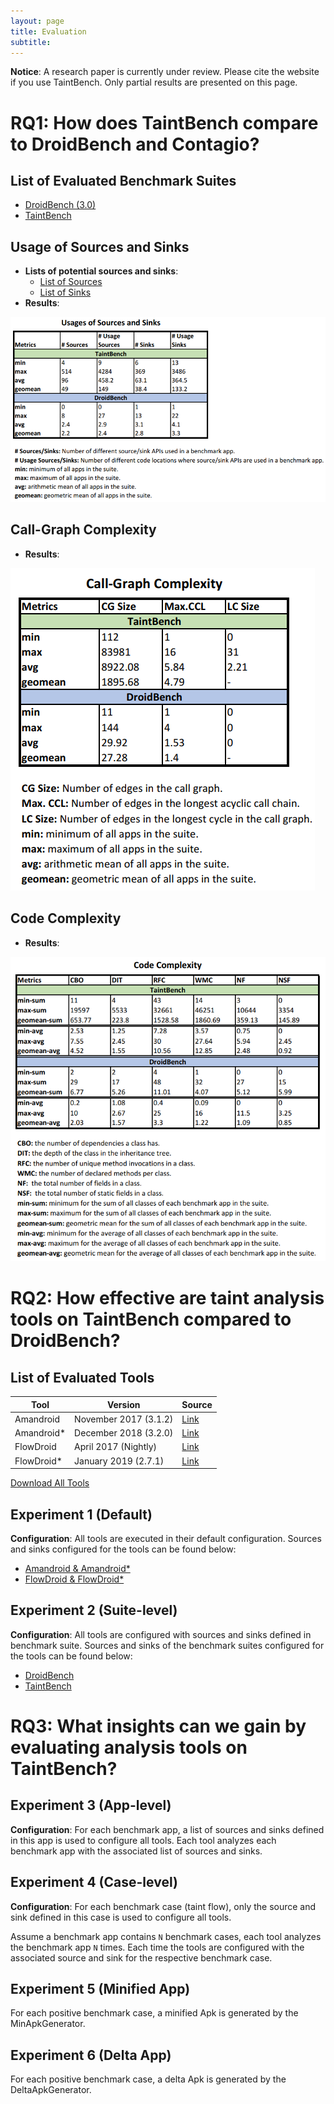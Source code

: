 ```yaml
---
layout: page
title: Evaluation
subtitle:
---
```


**Notice**: A research paper is currently under review. Please cite the website if you use TaintBench. Only partial results are presented on this page. 

# RQ1: How does TaintBench compare to DroidBench and Contagio?
## List of Evaluated Benchmark Suites
- [DroidBench (3.0)](https://github.com/secure-software-engineering/DroidBench/tree/develop) 
- [TaintBench](https://taintbench.github.io/taintbenchSuite/)

## Usage of Sources and Sinks
- **Lists of potential sources and sinks**:
    - [List of Sources](https://github.com/TaintBench/TaintBench/blob/master/merged_sources.txt) 
    - [List of Sinks](https://github.com/TaintBench/TaintBench/blob/master/merged_sinks.txt)
- **Results**: 

![usage of sources and sinks](img/data/usageSourcesSinks.PNG)

## Call-Graph Complexity
- **Results**: 

![call-graph complexity](img/data/callgraphComplexity.PNG)

## Code Complexity
- **Results**: 

![code complexity](img/data/codeComplexity.PNG)

# RQ2: How effective are taint analysis tools on TaintBench compared to DroidBench?

## List of Evaluated Tools

| Tool          | Version           | Source  |
| ------------- |-------------|-----|
| Amandroid	 | November 2017 (3.1.2) 	| [Link](https://bintray.com/arguslab/maven/argus-saf/3.1.2)|         
| Amandroid* | December 2018 (3.2.0) 	| [Link](https://bintray.com/arguslab/maven/argus-saf/3.2.0)|          
| FlowDroid	 | April 2017 (Nightly)  	| [Link](https://github.com/secure-software-engineering/soot-infoflow-android/wiki)| 
| FlowDroid* | January 2019 (2.7.1)  	| [Link](https://github.com/secure-software-engineering/FlowDroid/releases/tag/v2.7.1)| 

[Download All Tools](https://github.com/TaintBench/TaintBench/releases/tag/TaintAnalysisTools)

## Experiment 1 (Default)
**Configuration**: 
All tools are executed in their default configuration. Sources and sinks configured for the tools can be found below:
- [Amandroid & Amandroid*](https://github.com/TaintBench/TaintBench/blob/master/AD_SourcesAndSinks.txt)
- [FlowDroid & FlowDroid*](https://github.com/TaintBench/TaintBench/blob/master/FD_SourcesAndSinks.txt)

## Experiment 2 (Suite-level)
**Configuration**: 
All tools are configured with sources and sinks defined in benchmark suite. Sources and sinks of the benchmark suites configured for the tools can be found below:
- [DroidBench](https://github.com/TaintBench/TaintBench/blob/master/DB_SourcesAndSinks.txt)
- [TaintBench](https://github.com/TaintBench/TaintBench/blob/master/TB_SourcesAndSinks.txt)  

# RQ3: What insights can we gain by evaluating analysis tools on TaintBench?

## Experiment 3 (App-level)
**Configuration**: 
For each benchmark app, a list of sources and sinks defined in this app is used to configure all tools. Each tool analyzes each benchmark app with the associated list of sources and sinks. 

## Experiment 4 (Case-level)
**Configuration**: 
For each benchmark case (taint flow), only the source and sink defined in this case is used to configure all tools. 

Assume a benchmark app contains `N` benchmark cases, each tool analyzes the benchmark app `N` times. Each time the tools are configured with the associated source and sink for the respective benchmark case. 

## Experiment 5 (Minified App)
For each positive benchmark case, a minified Apk is generated by the MinApkGenerator. 

## Experiment 6 (Delta App)
For each positive benchmark case, a delta Apk is generated by the DeltaApkGenerator. 
